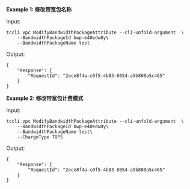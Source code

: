 **Example 1: 修改带宽包名称**



Input: 

```
tccli vpc ModifyBandwidthPackageAttribute --cli-unfold-argument  \
    --BandwidthPackageId bwp-e40edw8y\
    --BandwidthPackageName test
```

Output: 
```
{
    "Response": {
        "RequestId": "2ece8f4a-c0f5-4b83-8054-a9b808a5c465"
    }
}
```

**Example 2: 修改带宽包计费模式**



Input: 

```
tccli vpc ModifyBandwidthPackageAttribute --cli-unfold-argument  \
    --BandwidthPackageId bwp-e40edw8y\
    --BandwidthPackageName test\
    --ChargeType TOP5
```

Output: 
```
{
    "Response": {
        "RequestId": "2ece8f4a-c0f5-4b83-8054-a9b808a5c465"
    }
}
```


